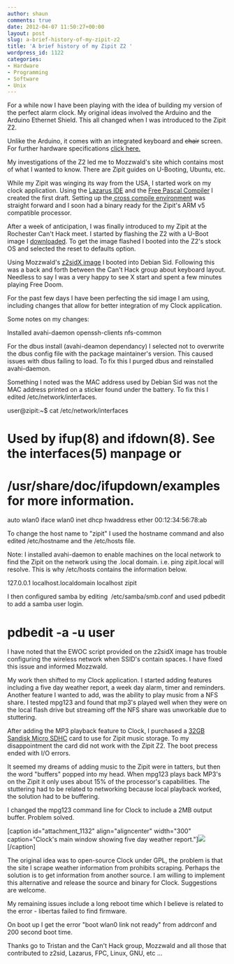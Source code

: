 ```yaml
---
author: shaun
comments: true
date: 2012-04-07 11:50:27+00:00
layout: post
slug: a-brief-history-of-my-zipit-z2
title: 'A brief history of my Zipit Z2 '
wordpress_id: 1122
categories:
- Hardware
- Programming
- Software
- Unix
---
```


For a while now I have been playing with the idea of building my version of the perfect alarm clock. My original ideas involved the Arduino and the Arduino Ethernet Shield. This all changed when I was introduced to the Zipit Z2.

Unlike the Arduino, it comes with an integrated keyboard and <del>chair</del> screen. For further hardware specifications [click here.](http://www.mozzwald.com/zipitz2)

My investigations of the Z2 led me to Mozzwald's site which contains most of what I wanted to know. There are Zipit guides on U-Booting, Ubuntu, etc.

While my Zipit was winging its way from the USA, I started work on my clock application. Using the [Lazarus IDE](www.lazarus.freepascal.org) and the [Free Pascal Compiler](http://www.freepascal.org/) I created the first draft. Setting up the[ cross compile environment](http://wiki.lazarus.freepascal.org/Setup_Cross_Compile_For_ARM) was straight forward and I soon had a binary ready for the Zipit's ARM v5 compatible processor.

After a week of anticipation, I was finally introduced to my Zipit at the Rochester Can't Hack meet. I started by flashing the Z2 with a U-Boot image I [downloaded](http://www.mozzwald.com/zipit/stock/Flashstockv0.1.2_openwrt.zip). To get the image flashed I booted into the Z2's stock OS and selected the reset to defaults option.

Using Mozzwald's [z2sidX image](http://zipit.markamber.co/z2sidX_v7_rc1.tar.bz2) I booted into Debian Sid. Following this was a back and forth between the Can't Hack group about keyboard layout. Needless to say I was a very happy to see X start and spent a few minutes playing Free Doom.

For the past few days I have been perfecting the sid image I am using, including changes that allow for better integration of my Clock application.

Some notes on my changes:

Installed avahi-daemon openssh-clients nfs-common

For the dbus install (avahi-deamon dependancy) I selected not to overwrite the dbus config file with the package maintainer's version. This caused issues with dbus failing to load. To fix this I purged dbus and reinstalled avahi-daemon.

Something I noted was the MAC address used by Debian Sid was not the MAC address printed on a sticker found under the battery. To fix this I edited /etc/network/interfaces.

user@zipit:~$ cat /etc/network/interfaces
# Used by ifup(8) and ifdown(8). See the interfaces(5) manpage or
# /usr/share/doc/ifupdown/examples for more information.
auto wlan0
iface wlan0 inet dhcp
hwaddress ether 00:12:34:56:78:ab

To change the host name to "zipit" I used the hostname command and also edited /etc/hostname and the /etc/hosts file.

Note: I installed avahi-daemon to enable machines on the local network to find the Zipit on the network using the .local domain. i.e. ping zipit.local will resolve. This is why /etc/hosts contains the information below.

127.0.0.1 localhost.localdomain localhost zipit

I then configured samba by editing  /etc/samba/smb.conf and used pdbedit to add a samba user login.
# pdbedit -a -u user

I have noted that the EWOC script provided on the z2sidX image has trouble configuring the wireless network when SSID's contain spaces. I have fixed this issue and informed Mozzwald.

My work then shifted to my Clock application. I started adding features including a five day weather report, a week day alarm, timer and reminders. Another feature I wanted to add, was the ability to play music from a NFS share. I tested mpg123 and found that mp3's played well when they were on the local flash drive but streaming off the NFS share was unworkable due to stuttering.

After adding the MP3 playback feature to Clock, I purchased a [32GB Sandisk Micro SDHC](http://www.play.com/Mobiles/Mobile/4-/14279098/-/Product.html) card to use for Zipit music storage. To my disappointment the card did not work with the Zipit Z2. The boot precess ended with I/O errors.

It seemed my dreams of adding music to the Zipit were in tatters, but then the word "buffers" popped into my head. When mpg123 plays back MP3's on the Zipit it only uses about 15% of the processor's capabilities. The stuttering had to be related to networking because local playback worked, the solution had to be buffering.

I changed the mpg123 command line for Clock to include a 2MB output buffer. Problem solved.

[caption id="attachment_1132" align="aligncenter" width="300" caption="Clock's main window showing five day weather report."][![](http://canthack.org/uploads/Clock-Screenshot1-300x225.png)](http://canthack.org/2012/04/a-brief-history-of-my-zipit-z2/clock-screenshot-2/)[/caption]

The original idea was to open-source Clock under GPL, the problem is that the site I scrape weather information from prohibits scraping. Perhaps the solution is to get information from another source. I am willing to implement this alternative and release the source and binary for Clock. Suggestions are welcome.

My remaining issues include a long reboot time which I believe is related to the error - libertas failed to find firmware.

On boot up I get the error "boot wlan0 link not ready" from addrconf
and 200 second boot time.

Thanks go to Tristan and the Can't Hack group, Mozzwald and all those that contributed to z2sid, Lazarus, FPC, Linux, GNU, etc ...
